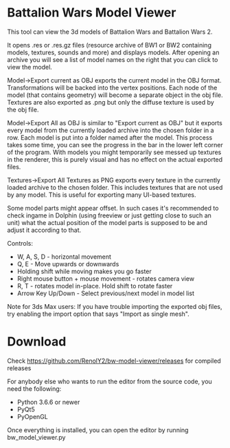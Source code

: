 # Battalion Wars Model Viewer

This tool can view the 3d models of Battalion Wars and Battalion Wars 2.

It opens .res or .res.gz files (resource archive of BW1 or BW2 containing models, textures, sounds and more) and 
displays models. After opening an archive you will see a list of model names on the right that you can click to view the model.

Model->Export current as OBJ exports the current model in the OBJ format. Transformations will be backed into the 
vertex positions. Each node of the model (that contains geometry) will become a separate object in the obj file. 
Textures are also exported as .png but only the diffuse texture is used by the obj file.

Model->Export All as OBJ is similar to "Export current as OBJ" but it exports every model from the currently 
loaded archive into the chosen folder in a row. Each model is put into a folder named after the model. This process
takes some time, you can see the progress in the bar in the lower left corner of the program. With models you might
temporarily see messed up textures in the renderer, this is purely visual and has no effect on the actual exported files.

Textures->Export All Textures as PNG exports every texture in the currently loaded archive to the chosen folder. This
includes textures that are not used by any model. This is useful for exporting many UI-based textures.

Some model parts might appear offset. In such cases it's recommended to check ingame in Dolphin (using freeview
or just getting close to such an unit) what the actual position of the model parts is supposed to be and 
adjust it according to that.

Controls:

* W, A, S, D - horizontal movement 
* Q, E - Move upwards or downwards
* Holding shift while moving makes you go faster
* Right mouse button + mouse movement - rotates camera view
* R, T - rotates model in-place. Hold shift to rotate faster
* Arrow Key Up/Down - Select previous/next model in model list

Note for 3ds Max users: If you have trouble importing the exported obj files, try enabling the import option 
that says "Import as single mesh".

# Download
Check https://github.com/RenolY2/bw-model-viewer/releases for compiled releases

For anybody else who wants to run the editor from the source code, you need the following:
- Python 3.6.6 or newer
- PyQt5
- PyOpenGL

Once everything is installed, you can open the editor by running bw_model_viewer.py